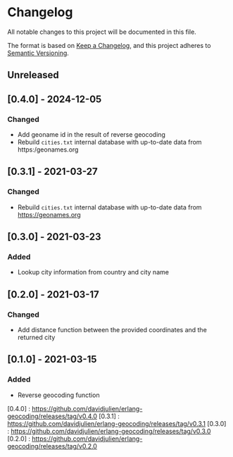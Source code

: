 # Changelog

All notable changes to this project will be documented in this file.

The format is based on [Keep a Changelog](https://keepachangelog.com/en/1.0.0/),
and this project adheres to [Semantic Versioning](https://semver.org/spec/v2.0.0.html).

## Unreleased

## [0.4.0] - 2024-12-05

### Changed

- Add geoname id in the result of reverse geocoding
- Rebuild `cities.txt` internal database with up-to-date data from https:/geonames.org

## [0.3.1] - 2021-03-27

### Changed

- Rebuild `cities.txt` internal database with up-to-date data from https://geonames.org

## [0.3.0] - 2021-03-23

### Added

- Lookup city information from country and city name

## [0.2.0] - 2021-03-17

### Changed

- Add distance function between the provided coordinates and the returned city

## [0.1.0] - 2021-03-15

### Added

- Reverse geocoding function


[0.4.0] : https://github.com/davidjulien/erlang-geocoding/releases/tag/v0.4.0
[0.3.1] : https://github.com/davidjulien/erlang-geocoding/releases/tag/v0.3.1
[0.3.0] : https://github.com/davidjulien/erlang-geocoding/releases/tag/v0.3.0
[0.2.0] : https://github.com/davidjulien/erlang-geocoding/releases/tag/v0.2.0
